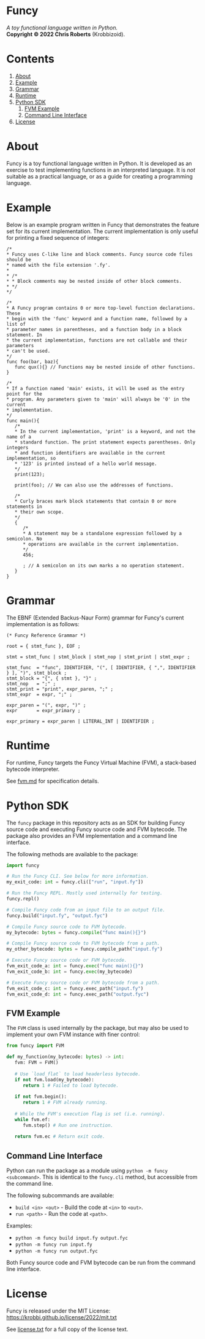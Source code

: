 # Funcy
_A toy functional language written in Python._  
__Copyright &copy; 2022 Chris Roberts__ (Krobbizoid).

# Contents
1. [About](#about)
2. [Example](#example)
3. [Grammar](#grammar)
4. [Runtime](#runtime)
5. [Python SDK](#python-sdk)
   1. [FVM Example](#fvm-example)
   2. [Command Line Interface](#command-line-interface)
6. [License](#license)

# About
Funcy is a toy functional language written in Python. It is developed as an
exercise to test implementing functions in an interpreted language. It is _not_
suitable as a practical language, or as a guide for creating a programming
language.

# Example
Below is an example program written in Funcy that demonstrates the feature set
for its current implementation. The current implementation is only useful for
printing a fixed sequence of integers:
```
/*
* Funcy uses C-like line and block comments. Funcy source code files should be
* named with the file extension '.fy'.
*
* /*
* * Block comments may be nested inside of other block comments.
* */
*/

/*
* A Funcy program contains 0 or more top-level function declarations. These
* begin with the 'func' keyword and a function name, followed by a list of
* parameter names in parentheses, and a function body in a block statement. In
* the current implementation, functions are not callable and their parameters
* can't be used.
*/
func foo(bar, baz){
   func qux(){} // Functions may be nested inside of other functions.
}

/*
* If a function named 'main' exists, it will be used as the entry point for the
* program. Any parameters given to 'main' will always be '0' in the current
* implementation.
*/
func main(){
   /*
   * In the current implementation, 'print' is a keyword, and not the name of a
   * standard function. The print statement expects parentheses. Only integers
   * and function identifiers are available in the current implementation, so
   * '123' is printed instead of a hello world message.
   */
   print(123);
   
   print(foo); // We can also use the addresses of functions.
   
   /*
   * Curly braces mark block statements that contain 0 or more statements in
   * their own scope.
   */
   {
      /*
      * A statement may be a standalone expression followed by a semicolon. No
      * operations are available in the current implementation.
      */
      456;
      
      ; // A semicolon on its own marks a no operation statement.
   }
}
```

# Grammar
The EBNF (Extended Backus-Naur Form) grammar for Funcy's current implementation
is as follows:
```EBNF
(* Funcy Reference Grammar *)

root = { stmt_func }, EOF ;

stmt = stmt_func | stmt_block | stmt_nop | stmt_print | stmt_expr ;

stmt_func  = "func", IDENTIFIER, "(", [ IDENTIFIER, { ",", IDENTIFIER } ], ")", stmt_block ;
stmt_block = "{", { stmt }, "}" ;
stmt_nop   = ";" ;
stmt_print = "print", expr_paren, ";" ;
stmt_expr  = expr, ";" ;

expr_paren = "(", expr, ")" ;
expr       = expr_primary ;

expr_primary = expr_paren | LITERAL_INT | IDENTIFIER ;
```

# Runtime
For runtime, Funcy targets the Funcy Virtual Machine (FVM), a stack-based
bytecode interpreter.

See [fvm.md](./fvm.md) for specification details.

# Python SDK
The `funcy` package in this repository acts as an SDK for building Funcy source
code and executing Funcy source code and FVM bytecode. The package also
provides an FVM implementation and a command line interface.

The following methods are available to the package:
```Python
import funcy

# Run the Funcy CLI. See below for more information.
my_exit_code: int = funcy.cli(["run", "input.fy"])

# Run the Funcy REPL. Mostly used internally for testing.
funcy.repl()

# Compile Funcy code from an input file to an output file.
funcy.build("input.fy", "output.fyc")

# Compile Funcy source code to FVM bytecode.
my_bytecode: bytes = funcy.compile("func main(){}")

# Compile Funcy source code to FVM bytecode from a path.
my_other_bytecode: bytes = funcy.compile_path("input.fy")

# Execute Funcy source code or FVM bytecode.
fvm_exit_code_a: int = funcy.exec("func main(){}")
fvm_exit_code_b: int = funcy.exec(my_bytecode)

# Execute Funcy source code or FVM bytecode from a path.
fvm_exit_code_c: int = funcy.exec_path("input.fy")
fvm_exit_code_d: int = funcy.exec_path("output.fyc")
```

## FVM Example
The `FVM` class is used internally by the package, but may also be used to
implement your own FVM instance with finer control:
```Python
from funcy import FVM

def my_function(my_bytecode: bytes) -> int:
   fvm: FVM = FVM()
   
   # Use `load_flat` to load headerless bytecode.
   if not fvm.load(my_bytecode):
      return 1 # Failed to load bytecode.
   
   if not fvm.begin():
      return 1 # FVM already running.
   
   # While the FVM's execution flag is set (i.e. running).
   while fvm.ef:
      fvm.step() # Run one instruction.
   
   return fvm.ec # Return exit code.
```

## Command Line Interface
Python can run the package as a module using `python -m funcy <subcommand>`.
This is identical to the `funcy.cli` method, but accessible from the command
line.

The following subcommands are available:
* `build <in> <out>` - Build the code at `<in>` to `<out>`.
* `run <path>` - Run the code at `<path>`.

Examples:
* `python -m funcy build input.fy output.fyc`
* `python -m funcy run input.fy`
* `python -m funcy run output.fyc`

Both Funcy source code and FVM bytecode can be run from the command line
interface.

# License
Funcy is released under the MIT License:  
https://krobbi.github.io/license/2022/mit.txt

See [license.txt](./license.txt) for a full copy of the license text.
